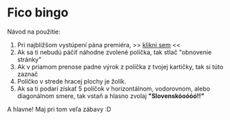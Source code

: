 # Fico bingo

Návod na použitie:

1. Pri najbližšom vystúpení pána premiéra, >> [klikni sem](http://www.bullshitbingo.net/cards/custom/?title=Fico+Bingo&exclamation=Slovenskóoóóó%21%21&free_square=SOROS&terms=Radičovej+vláda%0D%0AMikloš%0D%0ADzurinda%0D%0AMajdan%0D%0AHyeny%0D%0AProstitútky%0D%0ABordel%0D%0ASlovensku+sa+dar%C3%AD%0D%0AMakroekonomické+ukazatele%0D%0AMDŽ%0D%0AOpoz%C3%ADcia%0D%0AIlumináti%0D%0AÚžern%C3%ADk%0D%0AStrategický+partner%0D%0AZahraničný+rukopis%0D%0APrezident%0D%0ADlažobné+kocky%0D%0APolitický+kapitál%0D%0APrevrat%0D%0AÚstavný+súd%0D%0AÚstava%0D%0ANespávam%0D%0AZvarky%0D%0APracujem+deň-noc%0D%0ANajlepš%C3%AD+minister%0D%0AÚtok+na+vládu%0D%0AÚspešné+predsedn%C3%ADctvo%0D%0AÚtok+na+predsedn%C3%ADctvo%0D%0ATanec+na+hroboch%0D%0ABezpečnostná+rada%0D%0ABirmovka%0D%0AŠtátny+dlh%0D%0AUtečenci%0D%0APravicová+vláda%0D%0ABratislavská+kaviareň%0D%0ADaňový+experiment%0D%0ANie+je+žiadnym+tajomstvom%0D%0AScientológ%0D%0AVrece+zemiakov%0D%0AV+súlade+s+ústavou%0D%0AExpertná+komisia%0D%0APani+redaktorka%0D%0APán+redaktor%0D%0APosvätná+krava%0D%0AAbsolútne+štandardné%0D%0ANadštandardne+vysoké+pr%C3%ADjmy%0D%0AMiliardové+zisky%0D%0AMusia+platiť+viac%0D%0AAko+koza+nôž%0D%0AFinančné+skupiny%0D%0AVlastizrada%0D%0AProvokácia+najhrubšieho+zrna%0D%0ANa+rozdiel+od+vás%0D%0ANarobia+sa+ako+hovädá%0D%0AMatovič%0D%0ASul%C3%ADk%0D%0ASprostosti%0D%0AHlúposti%0D%0AVlastnou+hlavou%0D%0ASa+nat%C3%ADska+otázka%0D%0AStále+plat%C3%AD+môj+výrok%0D%0ASociálny+štát%0D%0AIstoty%0D%0AZákerný+a+premyslený+útok%0D%0ANormálni+ľudia%0D%0AVytĺkať+kapitál%0D%0AImigranti%0D%0AMajstri+v+populizme%0D%0ALegit%C3%ADmne+prostriedky%0D%0AKráľ+Starých+Slovákov%0D%0ASvätopluk%0D%0AJuraj+Jánoš%C3%ADk%0D%0AZákladom+nášho+úspechu+je%0D%0APolicajný+zbor%0D%0AProkuratúra%0D%0AAsistentka%0D%0AAj+vrabce+na+streche%0D%0ADiaľnica+do+Koš%C3%ADc%0D%0ANechajme+v+kľude+pracovať%0D%0ASociálna+demokracia%0D%0ASlovenské+Elektrárne%0D%0AZlepenec%0D%0AHulvátskym+spôsobom+atakujete%0D%0ALen+idiot) <<
2. Ak sa ti nebudú páčiť náhodne zvolené políčka, tak stlač "obnovenie stránky"
3. Ak v priamom prenose padne výrok z políčka z tvojej kartičky, tak si túto zaznač
4. Políčko v strede hracej plochy je žolík.
5. Ak sa ti podarí získať 5 políčok v horizontálnom, vodorovnom, alebo diagonálnom smere, tak vstaň a hlasno zvolaj **"Slovenskóoóóó!!"**

A hlavne! Maj pri tom veľa zábavy :D
